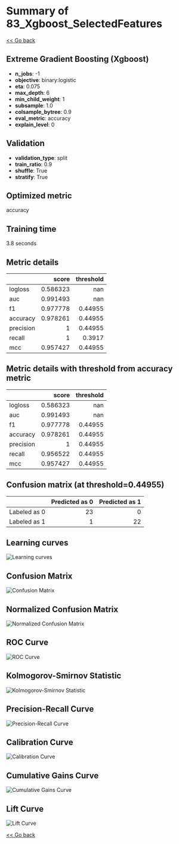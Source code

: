 # Summary of 83_Xgboost_SelectedFeatures

[<< Go back](../README.md)


## Extreme Gradient Boosting (Xgboost)
- **n_jobs**: -1
- **objective**: binary:logistic
- **eta**: 0.075
- **max_depth**: 6
- **min_child_weight**: 1
- **subsample**: 1.0
- **colsample_bytree**: 0.9
- **eval_metric**: accuracy
- **explain_level**: 0

## Validation
 - **validation_type**: split
 - **train_ratio**: 0.9
 - **shuffle**: True
 - **stratify**: True

## Optimized metric
accuracy

## Training time

3.8 seconds

## Metric details
|           |    score |   threshold |
|:----------|---------:|------------:|
| logloss   | 0.586323 |   nan       |
| auc       | 0.991493 |   nan       |
| f1        | 0.977778 |     0.44955 |
| accuracy  | 0.978261 |     0.44955 |
| precision | 1        |     0.44955 |
| recall    | 1        |     0.3917  |
| mcc       | 0.957427 |     0.44955 |


## Metric details with threshold from accuracy metric
|           |    score |   threshold |
|:----------|---------:|------------:|
| logloss   | 0.586323 |   nan       |
| auc       | 0.991493 |   nan       |
| f1        | 0.977778 |     0.44955 |
| accuracy  | 0.978261 |     0.44955 |
| precision | 1        |     0.44955 |
| recall    | 0.956522 |     0.44955 |
| mcc       | 0.957427 |     0.44955 |


## Confusion matrix (at threshold=0.44955)
|              |   Predicted as 0 |   Predicted as 1 |
|:-------------|-----------------:|-----------------:|
| Labeled as 0 |               23 |                0 |
| Labeled as 1 |                1 |               22 |

## Learning curves
![Learning curves](learning_curves.png)
## Confusion Matrix

![Confusion Matrix](confusion_matrix.png)


## Normalized Confusion Matrix

![Normalized Confusion Matrix](confusion_matrix_normalized.png)


## ROC Curve

![ROC Curve](roc_curve.png)


## Kolmogorov-Smirnov Statistic

![Kolmogorov-Smirnov Statistic](ks_statistic.png)


## Precision-Recall Curve

![Precision-Recall Curve](precision_recall_curve.png)


## Calibration Curve

![Calibration Curve](calibration_curve_curve.png)


## Cumulative Gains Curve

![Cumulative Gains Curve](cumulative_gains_curve.png)


## Lift Curve

![Lift Curve](lift_curve.png)



[<< Go back](../README.md)

